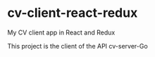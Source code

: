 # cv-client-react-redux
My CV client app in React and Redux

This project is the client of the API cv-server-Go
